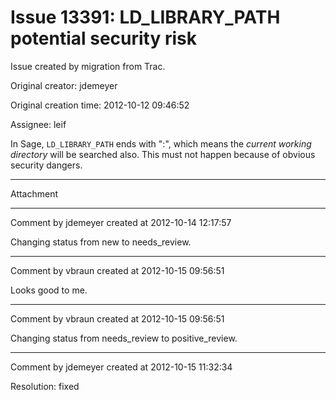 # Issue 13391: LD_LIBRARY_PATH potential security risk

Issue created by migration from Trac.

Original creator: jdemeyer

Original creation time: 2012-10-12 09:46:52

Assignee: leif

In Sage, `LD_LIBRARY_PATH` ends with ":", which means the _current working directory_ will be searched also.  This must not happen because of obvious security dangers.


---

Attachment


---

Comment by jdemeyer created at 2012-10-14 12:17:57

Changing status from new to needs_review.


---

Comment by vbraun created at 2012-10-15 09:56:51

Looks good to me.


---

Comment by vbraun created at 2012-10-15 09:56:51

Changing status from needs_review to positive_review.


---

Comment by jdemeyer created at 2012-10-15 11:32:34

Resolution: fixed
